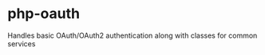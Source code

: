 php-oauth
=========

Handles basic OAuth/OAuth2 authentication along with classes for common services
